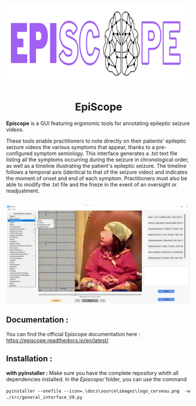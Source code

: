 <!-- PROJECT LOGO -->
<br />
<div align="center">
  <img src="./docs/source/images/Logo_final.png" alt="Logo" width="1000" height="220">
  <h1 align="center">EpiScope</h1>
</div>


**Episcope** is a GUI featuring ergonomic tools for annotating epileptic seizure videos. 

These tools enable practitioners to note directly on their patients' epileptic seizure videos the various symptoms that appear, thanks to a pre-configured symptom semiology. This interface generates a .txt text file listing all the symptoms occurring during the seizure in chronological order, as well as a timeline illustrating the patient's epileptic seizure. The timeline follows a temporal axis (identical to that of the seizure video) and indicates the moment of onset and end of each symptom. Practitioners must also be able to modify the .txt file and the frieze in the event of an oversight or readjustment.

<br />
<div align="center">
  <img src="./docs/source/images/interface_utilisee2.png" alt="interface" width="500" height="268">
</div>

**Documentation :** 
-----------------
  You can find the official Episcope documentation here : https://episcope.readthedocs.io/en/latest/

**Installation :**
----------------
**with pyinstaller :**
Make sure you have the complete repository whith all dependencies installed.
In the *Episcope/* folder, you can use the command 

`pyinstaller --onefile --icon=.\docs\source\images\logo_cerveau.png  -w ./src/general_interface_V9.py`
